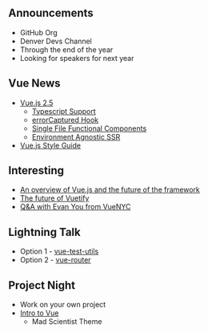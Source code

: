 ## Announcements

- GitHub Org
- Denver Devs Channel
- Through the end of the year
- Looking for speakers for next year

## Vue News

- [Vue.js 2.5](https://medium.com/the-vue-point/vue-2-5-released-14bd65bf030b)
  - [Typescript Support](https://herringtondarkholme.github.io/2017/10/12/vue-ts3/?utm_campaign=Revue%20newsletter&utm_medium=Newsletter&utm_source=Vue.js%20Feed)
  - [errorCaptured Hook](https://gist.github.com/yyx990803/9bdff05e5468a60ced06c29c39114c6b#error-handling-with-errorcaptured-hook)
  - [Single File Functional Components](https://gist.github.com/yyx990803/9bdff05e5468a60ced06c29c39114c6b#functional-component-support-in-sfcs)
  - [Environment Agnostic SSR](https://gist.github.com/yyx990803/9bdff05e5468a60ced06c29c39114c6b#environment-agnostic-ssr)
- [Vue.js Style Guide](https://vuejs.org/v2/style-guide/)

## Interesting

- [An overview of Vue.js and the future of the framework](https://codeburst.io/an-overview-of-vue-js-and-the-future-of-the-framework-7830dd9726f0)
- [The future of Vuetify](https://github.com/vuetifyjs/vuetify/issues/2240?utm_campaign=Revue%20newsletter&utm_medium=Newsletter&utm_source=Vue.js%20Feed)
- [Q&A with Evan You from VueNYC](https://www.youtube.com/watch?utm_campaign=Revue+newsletter&utm_medium=Newsletter&utm_source=Vue-newsletter&v=x8leK_cQRQ4)

## Lightning Talk

- Option 1 - [vue-test-utils](https://vue-test-utils.vuejs.org/en/guides/getting-started.html)
- Option 2 - [vue-router](https://router.vuejs.org/en/)

## Project Night

- Work on your own project
- [Intro to Vue](https://github.com/w3cj/basic-vue-starter)
  - Mad Scientist Theme
